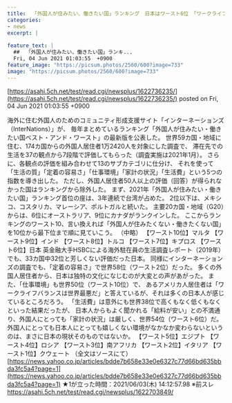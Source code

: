 ```yaml
---
title:  「外国人が住みたい、働きたい国」ランキング　日本はワースト6位　「ワークライフバランスが世界最悪」「給料安い」★3  
categories:
- news
excerpt: |
  
feature_text: |
  ##  「外国人が住みたい、働きたい国」ランキ...
  Fri, 04 Jun 2021 01:03:55  +0900
feature_image: "https://picsum.photos/2560/600?image=733"
image: "https://picsum.photos/2560/600?image=733"
---
```


[https://asahi.5ch.net/test/read.cgi/newsplus/1622736235/](https://asahi.5ch.net/test/read.cgi/newsplus/1622736235/)
posted on Fri, 04 Jun 2021 01:03:55  +0900

<!--more-->

海外に住む外国人のためのコミュニティ形成支援サイト「インターネーションズ（InterNations）」が、 毎年まとめているランキング「外国人が住みたい・働きたい国ベスト・アンド・ワースト」の最新版を公表した。 世界59カ国・地域に住む、174カ国からの外国人居住者1万2420人を対象にした調査で、 滞在先での生活を37の観点から7段階で評価してもらった（調査実施は2021年1月）。 さらに、各観点の評価を組み合わせて13のサブカテゴリに仕分け、 それを使って「生活の質」「定着の容易さ」「仕事環境」「家計の状況」「生活費」という5つの指数を導き出した。 ただし、外国人居住者50人以上の評価（回答）が得られなかった国はランキングから除外した。 まず、2021年「外国人が住みたい・働きたい国」ランキング首位の座は、3年連続で台湾が占めた。 2位以下は、メキシコ、コスタリカ、マレーシア、ポルトガルと続いた。 主要20カ国・地域（G20）からは、6位にオーストラリア、9位にカナダがランクインした。 ここからランキングのワースト10、言い換えれば「外国人が住みたくない・働きたくない国」を10位から最下位まで順に見ていこう。 （中略） 【ワースト10位】マルタ 【ワースト9位】インド 【ワースト8位】トルコ 【ワースト7位】キプロス 【ワースト6位】日本 英金融大手HSBCによる海外駐在員の生活調査レポート（2019年）でも、33カ国中32位と芳しくない評価だった日本。 同様にインターネーションズの調査でも、「定着の容易さ」で世界58位（ワースト2位）だった。 多くの外国人居住者から、日本は独特の文化になじむのが大変との声があがった。 また、「仕事環境」も世界50位（ワースト10位）で、 あるアメリカ人居住者は「ワークライフバランスは世界最悪だ」と答えているが、それは多くの日本人が感じているところだろう。 「生活費」は意外にも世界38位で高くもなく低くもなくといった結果だったが、 日本人からもよく聞かれる「給料が安い」との不満通り、外国人にとっても「家計の状況」は厳しく、世界54位（ワースト6位）だ。 外国人にとっても日本人にとっても嬉しくない環境がなかなか変わらないというのは、まさに日本の現状そのものではないか。 【ワースト5位】エジプト 【ワースト4位】ロシア 【ワースト3位】南アフリカ 【ワースト2位】イタリア 【ワースト1位】クウェート （全文はソースにて） [https://news.yahoo.co.jp/articles/bdde7b658e33e0e6327c77d66bd635bbda3fc5a4?page=1](https://news.yahoo.co.jp/articles/bdde7b658e33e0e6327c77d66bd635bbda3fc5a4?page=1) ★1が立った時間：2021/06/03(木) 14:12:57.98 ※前スレ https://asahi.5ch.net/test/read.cgi/newsplus/1622703849/
